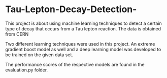 # Tau-Lepton-Decay-Detection-
This project is about using machine learning techniques to detect a certain type of decay that occurs from a Tau lepton reaction. The data is obtained from CERN 

Two different learning techniques were used in this project. An extreme gradient boost model as well and a deep learning model was developed to be trained on the given data set. 

The performance scores of the respective models are found in the evaluation.py folder.
